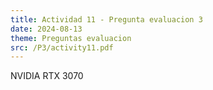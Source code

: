 ```yaml
---
title: Actividad 11 - Pregunta evaluacion 3
date: 2024-08-13
theme: Preguntas evaluacion 
src: /P3/activity11.pdf
---
```

NVIDIA RTX 3070
